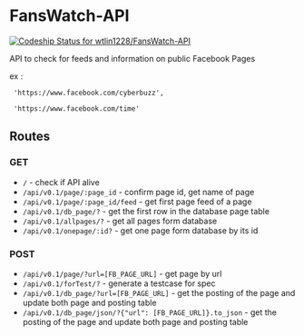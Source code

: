 # FansWatch-API
[ ![Codeship Status for wtlin1228/FansWatch-API](https://app.codeship.com/projects/a5022080-90a3-0134-77c9-3ab596a82ab5/status?branch=master)](https://app.codeship.com/projects/185787)

API to check for feeds and information on public Facebook Pages

ex : 

     'https://www.facebook.com/cyberbuzz',
     
     'https://www.facebook.com/time'

## Routes

### GET

- `/` - check if API alive
- `/api/v0.1/page/:page_id` - confirm page id, get name of page
- `/api/v0.1/page/:page_id/feed` - get first page feed of a page
- `/api/v0.1/db_page/?` - get the first row in the database page table
- `/api/v0.1/allpages/?` - get all pages form database
- `/api/v0.1/onepage/:id?` - get one page form database by its id

### POST

- `/api/v0.1/page/?url=[FB_PAGE_URL]` - get page by url
- `/api/v0.1/forTest/?` - generate a testcase for spec
- `/api/v0.1/db_page/?url=[FB_PAGE_URL]` - get the posting of the page and update both page and posting table
- `/api/v0.1/db_page/json/?{"url": [FB_PAGE_URL]}.to_json` - get the posting of the page and update both page and posting table

